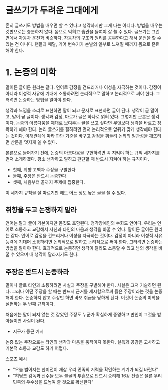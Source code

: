 # 글쓰기가 두려운 그대에게
흔히 글쓰기도 방법을 배우면 할 수 있다고 생각하지만 그게 다는 아니다. 방법을 배우는 것만으로는 충분하지 않다. 몸으로 익히고 습관을 들여야 잘 쓸 수 있다. 글쓰기는 그런 면에서 자동차 운전과 비슷하다. 자동차의 구조와 원리를 공부한다고 해서 운전을 할 수 있는 건 아니다. 핸들과 페달, 기어 변속기가 손발의 일부로 느껴질 때까지 몸으로 훈련해야 한다. 

# 1. 논증의 미학
말이든 글이든 원리는 같다. 언어로 감정을 건드리거나 이성을 자극하는 것이다. 감정이 아니라 이성적 사유에 기대에 소통하려면 논리적으로 말하고 논리적으로 써야 한다. 그러려면 논증하는 방법을 알아야 한다. 

생각과 느낌을 소리로 표현하면 말이 되고 문자로 표현하면 글이 된다. 생각이 곧 말이고, 말이 곧 글이다. 생각과 감정, 마로가 글은 하나로 얽혀 있다. 그렇지만 근본은 생각이다. 논증의 아름다움을 제대로 보여주는 글을 쓰고 싶다면 무엇보다 생각을 바르고 정확하게 해야 한다. 논리 글쓰기를 잘하려면 먼저 논리적으로 앞뒤가 맞게 생각해야 한다는 것이다. 이해관계에 따라 판단 기준을 바꾸고 감정을 휘둘려 논리의 일관성을 깨뜨리면 산문을 멋지게 쓸 수 없다. 

본론으로 들어가기 전에, 논증의 아름다움을 구현하려면 꼭 지켜야 하는 규칙 세가지를 먼저 소개하겠다. 평소 생각하고 말하고 판단할 때 반드시 지켜야 하는 규칙이다. 
- 첫째, 취향 고백과 주장을 구별한다
- 둘째, 주장은 반드시 논증한다
- 셋째, 처음부터 끝까지 주제에 집중한다. 

이 세가지 규칙을 잘 따르기만 해도 어느 정도 높은 글을 쓸 수 있다. 

## 취향을 두고 논쟁하지 말라
언어는 말과 글이 기본이지만 몸짓도 포함된다. 청각장애인의 수화도 언어다. 우리는 언어로 소통하고 교감해서 자신과 타인의 마음과 생각을 바꿀 수 있다. 말이든 글이든 원리는 같다. 언어로 감정을 건드리거나 이성을 자극하는 것이다. 감정이 아니라 이성적 사유능력에 기대어 소통하려면 논리적으로 말하고 논리적으로 써야 한다. 그러려면 논증하는 방법을 알아야 한다. 효과적으로 논증하면 생각이 달라도 소통할 수 있고 남의 생각을 바꿀 수 있으며 내 생각이 달라지기도 한다. 

## 주장은 반드시 논증하라
말이나 글로 타인과 소통하려면 사실과 주장을 구별해야 한다. 사실은 그저 기술하면 된다. 그러나 어떤 주장을 할 때는 반드시 근거를 제시함으로써 옳은 주장이라는 것을 논증해야 한다. 논증하지 않고 주장만 하면 바보 취급을 당하게 된다. 이것이 논증의 미학을 실현하는 두 번째 규칙이다. 

처음에는 말이 되지 않는 것 같았던 주장도 누군가 확실하게 증명하고 만인이 그것을 받아들이면 사실이 된다. 
- 지구가 둥근 예시

논증 없는 주장으로는 타인의 생각과 마음을 움직이지 못한다. 설득과 공감은 고사하고 기본적 소통과 교감도 하기 어렵다. 

스포츠 예시
- "오늘 벌어지는 한미전이 재삼 우리 민족의 저력을 확인하는 계기가 되길 바란다"
- "히딩크 감독과 선수들 모두 불굴의 투혼으로 반드시 승리해 16강 진출은 물론 우리 민족의 우수성을 드높여 줄 것으로 확신한다"

